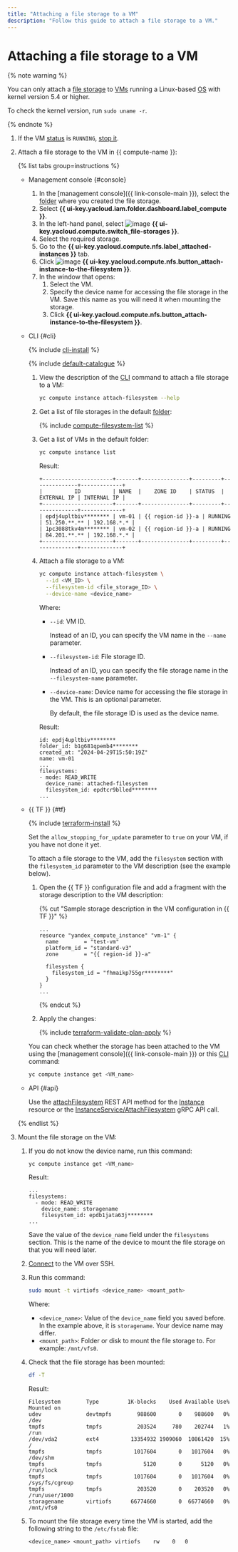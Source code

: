 ```yaml
---
title: "Attaching a file storage to a VM"
description: "Follow this guide to attach a file storage to a VM."
---
```


# Attaching a file storage to a VM

{% note warning %}

You can only attach a [file storage](../../concepts/filesystem.md) to [VMs](../../concepts/vm.md) running a Linux-based [OS](../../concepts/filesystem.md#os) with kernel version 5.4 or higher.

To check the kernel version, run `sudo uname -r`.

{% endnote %}

1. If the VM [status](../../concepts/vm-statuses.md) is `RUNNING`, [stop it](../vm-control/vm-stop-and-start.md#stop).
1. Attach a file storage to the VM in {{ compute-name }}:

   {% list tabs group=instructions %}

   - Management console {#console}

     1. In the [management console]({{ link-console-main }}), select the [folder](../../../resource-manager/concepts/resources-hierarchy.md#folder) where you created the file storage.
     1. Select **{{ ui-key.yacloud.iam.folder.dashboard.label_compute }}**.
     1. In the left-hand panel, select ![image](../../../_assets/console-icons/nodes-right.svg) **{{ ui-key.yacloud.compute.switch_file-storages }}**.
     1. Select the required storage.
     1. Go to the **{{ ui-key.yacloud.compute.nfs.label_attached-instances }}** tab.
     1. Click ![image](../../../_assets/console-icons/plus.svg) **{{ ui-key.yacloud.compute.nfs.button_attach-instance-to-the-filesystem }}**.
     1. In the window that opens:
        1. Select the VM.
        1. Specify the device name for accessing the file storage in the VM. Save this name as you will need it when mounting the storage.
        1. Click **{{ ui-key.yacloud.compute.nfs.button_attach-instance-to-the-filesystem }}**.

   - CLI {#cli}

     {% include [cli-install](../../../_includes/cli-install.md) %}

     {% include [default-catalogue](../../../_includes/default-catalogue.md) %}

     1. View the description of the [CLI](../../../cli/) command to attach a file storage to a VM:

        ```bash
        yc compute instance attach-filesystem --help
        ```

     1. Get a list of file storages in the default [folder](../../../resource-manager/concepts/resources-hierarchy.md#folder):

        {% include [compute-filesystem-list](../../_includes_service/compute-filesystem-list.md) %}

     1. Get a list of VMs in the default folder:

        ```bash
        yc compute instance list
        ```

        Result:

        ```text
        +----------------------+-------+---------------+---------+--------------+-------------+
        |          ID          | NAME  |    ZONE ID    | STATUS  |  EXTERNAL IP | INTERNAL IP |
        +----------------------+-------+---------------+---------+--------------+-------------+
        | epdj4upltbiv******** | vm-01 | {{ region-id }}-a | RUNNING | 51.250.**.** | 192.168.*.* |
        | 1pc3088tkv4m******** | vm-02 | {{ region-id }}-a | RUNNING | 84.201.**.** | 192.168.*.* |
        +----------------------+-------+---------------+---------+--------------+-------------+
        ```

     1. Attach a file storage to a VM:

        ```bash
        yc compute instance attach-filesystem \
          --id <VM_ID> \
          --filesystem-id <file_storage_ID> \
          --device-name <device_name>
        ```

        Where:
        * `--id`: VM ID.

          Instead of an ID, you can specify the VM name in the `--name` parameter.

        * `--filesystem-id`: File storage ID.

          Instead of an ID, you can specify the file storage name in the `--filesystem-name` parameter.

        * `--device-name`: Device name for accessing the file storage in the VM. This is an optional parameter.

          By default, the file storage ID is used as the device name.

        Result:

        ```text
        id: epdj4upltbiv********
        folder_id: b1g681qpemb4********
        created_at: "2024-04-29T15:50:19Z"
        name: vm-01
        ...
        filesystems:
        - mode: READ_WRITE
          device_name: attached-filesystem
          filesystem_id: epdtcr9blled********
        ...
        ```

   - {{ TF }} {#tf}

     {% include [terraform-install](../../../_includes/terraform-install.md) %}

     Set the `allow_stopping_for_update` parameter to `true` on your VM, if you have not done it yet.

     To attach a file storage to the VM, add the `filesystem` section with the `filesystem_id` parameter to the VM description (see the example below).
     1. Open the {{ TF }} configuration file and add a fragment with the storage description to the VM description:

        {% cut "Sample storage description in the VM configuration in {{ TF }}" %}

        ```hcl
        ...
        resource "yandex_compute_instance" "vm-1" {
          name        = "test-vm"
          platform_id = "standard-v3"
          zone        = "{{ region-id }}-a"

          filesystem {
            filesystem_id = "fhmaikp755gr********"
          }
        }
        ...
        ```

        {% endcut %}

     1. Apply the changes:

        {% include [terraform-validate-plan-apply](../../../_tutorials/_tutorials_includes/terraform-validate-plan-apply.md) %}

     You can check whether the storage has been attached to the VM using the [management console]({{ link-console-main }}) or this [CLI](../../../cli/) command:

     ```bash
     yc compute instance get <VM_name>
     ```

   - API {#api}

     Use the [attachFilesystem](../../api-ref/Instance/attachFilesystem.md) REST API method for the [Instance](../../api-ref/Instance/index.md) resource or the [InstanceService/AttachFilesystem](../../api-ref/grpc/instance_service.md#AttachFilesystem) gRPC API call.

   {% endlist %}

1. Mount the file storage on the VM:
   1. If you do not know the device name, run this command:

      ```bash
      yc compute instance get <VM_name>
      ```

      Result:

      ```text
      ...
      filesystems:
        - mode: READ_WRITE
          device_name: storagename
          filesystem_id: epdb1jata63j********
      ...
      ```

      Save the value of the `device_name` field under the `filesystems` section. This is the name of the device to mount the file storage on that you will need later.
   1. [Connect](../vm-connect/ssh.md) to the VM over SSH.
   1. Run this command:

      ```bash
      sudo mount -t virtiofs <device_name> <mount_path>
      ```

      Where:
      * `<device_name>`: Value of the `device_name` field you saved before. In the example above, it is `storagename`. Your device name may differ.
      * `<mount_path>`: Folder or disk to mount the file storage to. For example: `/mnt/vfs0`.
   1. Check that the file storage has been mounted:

      ```bash
      df -T
      ```

      Result:

      ```text
      Filesystem        Type         1K-blocks    Used Available Use% Mounted on
      udev              devtmpfs        988600       0    988600   0% /dev
      tmpfs             tmpfs           203524     780    202744   1% /run
      /dev/vda2         ext4          13354932 1909060  10861420  15% /
      tmpfs             tmpfs          1017604       0   1017604   0% /dev/shm
      tmpfs             tmpfs             5120       0      5120   0% /run/lock
      tmpfs             tmpfs          1017604       0   1017604   0% /sys/fs/cgroup
      tmpfs             tmpfs           203520       0    203520   0% /run/user/1000
      storagename       virtiofs      66774660       0  66774660   0% /mnt/vfs0
      ```

   1. To mount the file storage every time the VM is started, add the following string to the `/etc/fstab` file:

      ```text
      <device_name> <mount_path> virtiofs    rw    0   0
      ```
